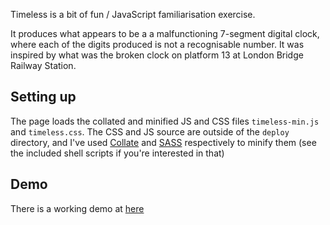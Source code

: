 Timeless is a bit of fun / JavaScript familiarisation exercise.

It produces what appears to be a a malfunctioning 7-segment digital clock, where each of the digits produced is not a recognisable number. It was inspired by what was the broken clock on platform 13 at London Bridge Railway Station.

Setting up
----------

The page loads the collated and minified JS and CSS files `timeless-min.js` and `timeless.css`. The CSS and JS source are outside of the `deploy` directory, and I've used [Collate](https://npmjs.org/package/collate) and [SASS](http://sass-lang.com/) respectively to minify them (see the included shell scripts if you're interested in that)

Demo
----
There is a working demo at [here](https://dev.adeweb.co.uk/timeless/)
